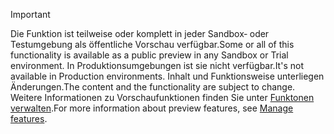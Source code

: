 > [!IMPORTANT]
> <span data-ttu-id="e50fe-101">Die Funktion ist teilweise oder komplett in jeder Sandbox‑ oder Testumgebung als öffentliche Vorschau verfügbar.</span><span class="sxs-lookup"><span data-stu-id="e50fe-101">Some or all of this functionality is available as a public preview in any Sandbox or Trial environment.</span></span> <span data-ttu-id="e50fe-102">In Produktionsumgebungen ist sie nicht verfügbar.</span><span class="sxs-lookup"><span data-stu-id="e50fe-102">It's not available in Production environments.</span></span> <span data-ttu-id="e50fe-103">Inhalt und Funktionsweise unterliegen Änderungen.</span><span class="sxs-lookup"><span data-stu-id="e50fe-103">The content and the functionality are subject to change.</span></span> <span data-ttu-id="e50fe-104">Weitere Informationen zu Vorschaufunktionen finden Sie unter [Funktonen verwalten](../hr-admin-manage-features.md).</span><span class="sxs-lookup"><span data-stu-id="e50fe-104">For more information about preview features, see [Manage features](../hr-admin-manage-features.md).</span></span>